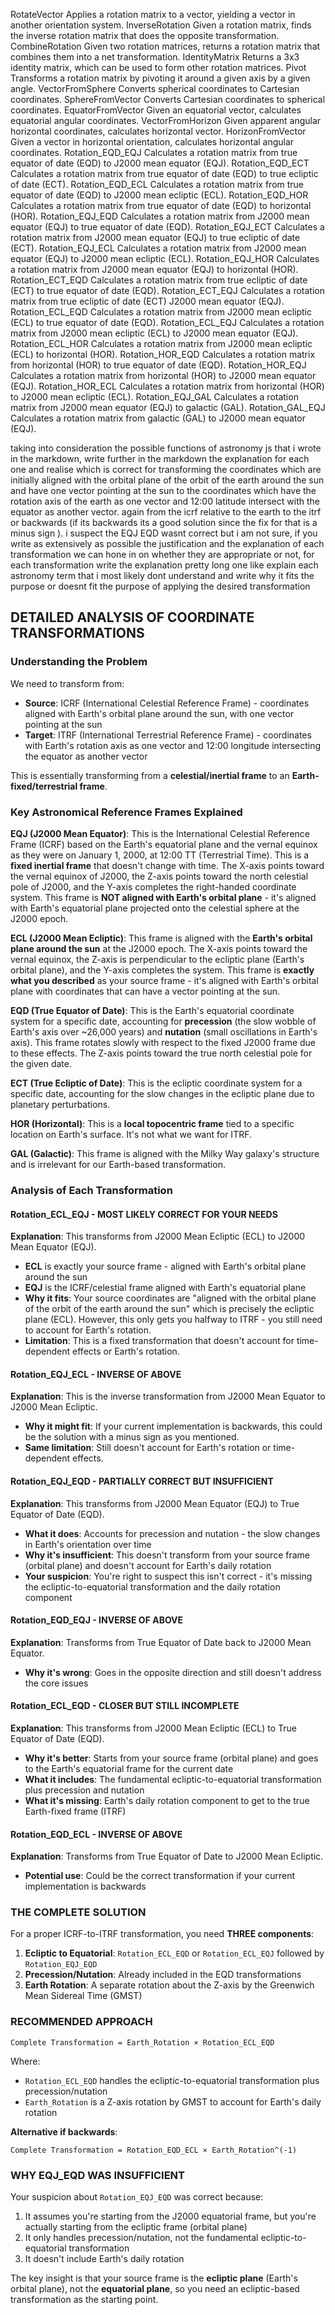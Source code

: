 RotateVector 	Applies a rotation matrix to a vector, yielding a vector in another orientation system.
InverseRotation 	Given a rotation matrix, finds the inverse rotation matrix that does the opposite transformation.
CombineRotation 	Given two rotation matrices, returns a rotation matrix that combines them into a net transformation.
IdentityMatrix 	Returns a 3x3 identity matrix, which can be used to form other rotation matrices.
Pivot 	Transforms a rotation matrix by pivoting it around a given axis by a given angle.
VectorFromSphere 	Converts spherical coordinates to Cartesian coordinates.
SphereFromVector 	Converts Cartesian coordinates to spherical coordinates.
EquatorFromVector 	Given an equatorial vector, calculates equatorial angular coordinates.
VectorFromHorizon 	Given apparent angular horizontal coordinates, calculates horizontal vector.
HorizonFromVector 	Given a vector in horizontal orientation, calculates horizontal angular coordinates.
Rotation_EQD_EQJ 	Calculates a rotation matrix from true equator of date (EQD) to J2000 mean equator (EQJ).
Rotation_EQD_ECT 	Calculates a rotation matrix from true equator of date (EQD) to true ecliptic of date (ECT).
Rotation_EQD_ECL 	Calculates a rotation matrix from true equator of date (EQD) to J2000 mean ecliptic (ECL).
Rotation_EQD_HOR 	Calculates a rotation matrix from true equator of date (EQD) to horizontal (HOR).
Rotation_EQJ_EQD 	Calculates a rotation matrix from J2000 mean equator (EQJ) to true equator of date (EQD).
Rotation_EQJ_ECT 	Calculates a rotation matrix from J2000 mean equator (EQJ) to true ecliptic of date (ECT).
Rotation_EQJ_ECL 	Calculates a rotation matrix from J2000 mean equator (EQJ) to J2000 mean ecliptic (ECL).
Rotation_EQJ_HOR 	Calculates a rotation matrix from J2000 mean equator (EQJ) to horizontal (HOR).
Rotation_ECT_EQD 	Calculates a rotation matrix from true ecliptic of date (ECT) to true equator of date (EQD).
Rotation_ECT_EQJ 	Calculates a rotation matrix from true ecliptic of date (ECT) J2000 mean equator (EQJ).
Rotation_ECL_EQD 	Calculates a rotation matrix from J2000 mean ecliptic (ECL) to true equator of date (EQD).
Rotation_ECL_EQJ 	Calculates a rotation matrix from J2000 mean ecliptic (ECL) to J2000 mean equator (EQJ).
Rotation_ECL_HOR 	Calculates a rotation matrix from J2000 mean ecliptic (ECL) to horizontal (HOR).
Rotation_HOR_EQD 	Calculates a rotation matrix from horizontal (HOR) to true equator of date (EQD).
Rotation_HOR_EQJ 	Calculates a rotation matrix from horizontal (HOR) to J2000 mean equator (EQJ).
Rotation_HOR_ECL 	Calculates a rotation matrix from horizontal (HOR) to J2000 mean ecliptic (ECL).
Rotation_EQJ_GAL 	Calculates a rotation matrix from J2000 mean equator (EQJ) to galactic (GAL).
Rotation_GAL_EQJ 	Calculates a rotation matrix from galactic (GAL) to J2000 mean equator (EQJ).


taking into consideration the possible functions of astronomy js that i wrote in the markdown, write further in the markdown the explanation for each one and realise which is correct for transforming the coordinates which are initially aligned with the orbital plane of the orbit of the earth around the sun and have one vector pointing at the sun to the coordinates which have the rotation axis of the earth as one vector and 12:00 latitude intersect with the equator as another vector. again from the icrf relative to the earth to the itrf or backwards (if its backwards its a good solution since the fix for that is a minus sign ). i suspect the EQJ EQD wasnt correct but i am not sure, if you write as extensively as possible the justification and the explanation of each transformation we can hone in on whether they are appropriate or not, for each transformation write the explanation pretty long one like explain each astronomy term that i most likely dont understand and write why it fits the purpose or doesnt fit the purpose of applying the desired transformation 

## DETAILED ANALYSIS OF COORDINATE TRANSFORMATIONS

### Understanding the Problem
We need to transform from:
- **Source**: ICRF (International Celestial Reference Frame) - coordinates aligned with Earth's orbital plane around the sun, with one vector pointing at the sun
- **Target**: ITRF (International Terrestrial Reference Frame) - coordinates with Earth's rotation axis as one vector and 12:00 longitude intersecting the equator as another vector

This is essentially transforming from a **celestial/inertial frame** to an **Earth-fixed/terrestrial frame**.

### Key Astronomical Reference Frames Explained

**EQJ (J2000 Mean Equator)**: This is the International Celestial Reference Frame (ICRF) based on the Earth's equatorial plane and the vernal equinox as they were on January 1, 2000, at 12:00 TT (Terrestrial Time). This is a **fixed inertial frame** that doesn't change with time. The X-axis points toward the vernal equinox of J2000, the Z-axis points toward the north celestial pole of J2000, and the Y-axis completes the right-handed coordinate system. This frame is **NOT aligned with Earth's orbital plane** - it's aligned with Earth's equatorial plane projected onto the celestial sphere at the J2000 epoch.

**ECL (J2000 Mean Ecliptic)**: This frame is aligned with the **Earth's orbital plane around the sun** at the J2000 epoch. The X-axis points toward the vernal equinox, the Z-axis is perpendicular to the ecliptic plane (Earth's orbital plane), and the Y-axis completes the system. This frame is **exactly what you described** as your source frame - it's aligned with Earth's orbital plane with coordinates that can have a vector pointing at the sun.

**EQD (True Equator of Date)**: This is the Earth's equatorial coordinate system for a specific date, accounting for **precession** (the slow wobble of Earth's axis over ~26,000 years) and **nutation** (small oscillations in Earth's axis). This frame rotates slowly with respect to the fixed J2000 frame due to these effects. The Z-axis points toward the true north celestial pole for the given date.

**ECT (True Ecliptic of Date)**: This is the ecliptic coordinate system for a specific date, accounting for the slow changes in the ecliptic plane due to planetary perturbations.

**HOR (Horizontal)**: This is a **local topocentric frame** tied to a specific location on Earth's surface. It's not what we want for ITRF.

**GAL (Galactic)**: This frame is aligned with the Milky Way galaxy's structure and is irrelevant for our Earth-based transformation.

### Analysis of Each Transformation

#### **Rotation_ECL_EQJ** - MOST LIKELY CORRECT FOR YOUR NEEDS
**Explanation**: This transforms from J2000 Mean Ecliptic (ECL) to J2000 Mean Equator (EQJ). 
- **ECL** is exactly your source frame - aligned with Earth's orbital plane around the sun
- **EQJ** is the ICRF/celestial frame aligned with Earth's equatorial plane
- **Why it fits**: Your source coordinates are "aligned with the orbital plane of the orbit of the earth around the sun" which is precisely the ecliptic plane (ECL). However, this only gets you halfway to ITRF - you still need to account for Earth's rotation.
- **Limitation**: This is a fixed transformation that doesn't account for time-dependent effects or Earth's rotation.

#### **Rotation_EQJ_ECL** - INVERSE OF ABOVE
**Explanation**: This is the inverse transformation from J2000 Mean Equator to J2000 Mean Ecliptic.
- **Why it might fit**: If your current implementation is backwards, this could be the solution with a minus sign as you mentioned.
- **Same limitation**: Still doesn't account for Earth's rotation or time-dependent effects.

#### **Rotation_EQJ_EQD** - PARTIALLY CORRECT BUT INSUFFICIENT
**Explanation**: This transforms from J2000 Mean Equator (EQJ) to True Equator of Date (EQD).
- **What it does**: Accounts for precession and nutation - the slow changes in Earth's orientation over time
- **Why it's insufficient**: This doesn't transform from your source frame (orbital plane) and doesn't account for Earth's daily rotation
- **Your suspicion**: You're right to suspect this isn't correct - it's missing the ecliptic-to-equatorial transformation and the daily rotation component

#### **Rotation_EQD_EQJ** - INVERSE OF ABOVE
**Explanation**: Transforms from True Equator of Date back to J2000 Mean Equator.
- **Why it's wrong**: Goes in the opposite direction and still doesn't address the core issues

#### **Rotation_ECL_EQD** - CLOSER BUT STILL INCOMPLETE
**Explanation**: This transforms from J2000 Mean Ecliptic (ECL) to True Equator of Date (EQD).
- **Why it's better**: Starts from your source frame (orbital plane) and goes to the Earth's equatorial frame for the current date
- **What it includes**: The fundamental ecliptic-to-equatorial transformation plus precession and nutation
- **What it's missing**: Earth's daily rotation component to get to the true Earth-fixed frame (ITRF)

#### **Rotation_EQD_ECL** - INVERSE OF ABOVE
**Explanation**: Transforms from True Equator of Date to J2000 Mean Ecliptic.
- **Potential use**: Could be the correct transformation if your current implementation is backwards

### THE COMPLETE SOLUTION

For a proper ICRF-to-ITRF transformation, you need **THREE components**:

1. **Ecliptic to Equatorial**: `Rotation_ECL_EQD` or `Rotation_ECL_EQJ` followed by `Rotation_EQJ_EQD`
2. **Precession/Nutation**: Already included in the EQD transformations
3. **Earth Rotation**: A separate rotation about the Z-axis by the Greenwich Mean Sidereal Time (GMST)

### RECOMMENDED APPROACH

```
Complete Transformation = Earth_Rotation × Rotation_ECL_EQD
```

Where:
- `Rotation_ECL_EQD` handles the ecliptic-to-equatorial transformation plus precession/nutation
- `Earth_Rotation` is a Z-axis rotation by GMST to account for Earth's daily rotation

**Alternative if backwards**:
```
Complete Transformation = Rotation_EQD_ECL × Earth_Rotation^(-1)
```

### WHY EQJ_EQD WAS INSUFFICIENT

Your suspicion about `Rotation_EQJ_EQD` was correct because:
1. It assumes you're starting from the J2000 equatorial frame, but you're actually starting from the ecliptic frame (orbital plane)
2. It only handles precession/nutation, not the fundamental ecliptic-to-equatorial transformation
3. It doesn't include Earth's daily rotation

The key insight is that your source frame is the **ecliptic plane** (Earth's orbital plane), not the **equatorial plane**, so you need an ecliptic-based transformation as the starting point. 